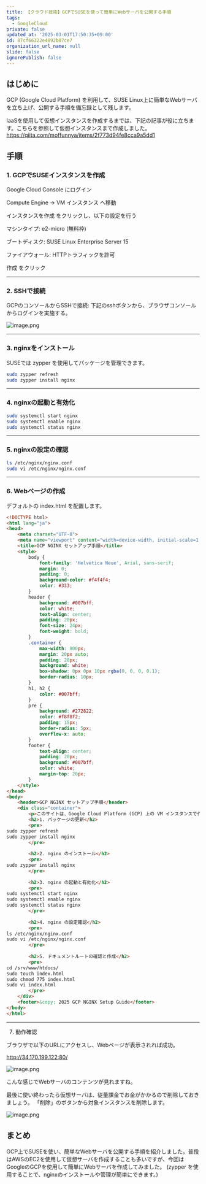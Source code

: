 ```yaml
---
title: 【クラウド技術】GCPでSUSEを使って簡単にWebサーバを公開する手順
tags:
  - GoogleCloud
private: false
updated_at: '2025-03-01T17:50:35+09:00'
id: 87cf66322e4892b07ce7
organization_url_name: null
slide: false
ignorePublish: false
---
```


## はじめに

GCP (Google Cloud Platform) を利用して、SUSE Linux上に簡単なWebサーバを立ち上げ、公開する手順を備忘録として残します。

IaaSを使用して仮想インスタンスを作成するまでは、下記の記事が役に立ちます。こちらを参照して仮想インスタンスまで作成しました。
https://qiita.com/moffunnya/items/2f773d94fe8cca9a5dd1


## 手順

### 1. GCPでSUSEインスタンスを作成

Google Cloud Console にログイン

Compute Engine → VM インスタンス へ移動

インスタンスを作成 をクリックし、以下の設定を行う

マシンタイプ: e2-micro (無料枠)

ブートディスク: SUSE Linux Enterprise Server 15

ファイアウォール: HTTPトラフィックを許可

作成 をクリック

---
### 2. SSHで接続
GCPのコンソールからSSHで接続:
下記のsshボタンから、ブラウザコンソールからログインを実施する。

![image.png](https://qiita-image-store.s3.ap-northeast-1.amazonaws.com/0/381629/5ee5f956-8326-4b75-a507-8797567de481.png)


---

### 3. nginxをインストール
SUSEでは zypper を使用してパッケージを管理できます。
```bash
sudo zypper refresh
sudo zypper install nginx
```

---

### 4. nginxの起動と有効化
```bash
sudo systemctl start nginx
sudo systemctl enable nginx
sudo systemctl status nginx
```

---

### 5. nginxの設定の確認
```bash
ls /etc/nginx/nginx.conf
sudo vi /etc/nginx/nginx.conf
```

---

### 6. Webページの作成
デフォルトの index.html を配置します。

```html
<!DOCTYPE html>
<html lang="ja">
<head>
    <meta charset="UTF-8">
    <meta name="viewport" content="width=device-width, initial-scale=1.0">
    <title>GCP NGINX セットアップ手順</title>
    <style>
        body {
            font-family: 'Helvetica Neue', Arial, sans-serif;
            margin: 0;
            padding: 0;
            background-color: #f4f4f4;
            color: #333;
        }
        header {
            background: #007bff;
            color: white;
            text-align: center;
            padding: 20px;
            font-size: 24px;
            font-weight: bold;
        }
        .container {
            max-width: 800px;
            margin: 20px auto;
            padding: 20px;
            background: white;
            box-shadow: 0px 0px 10px rgba(0, 0, 0, 0.1);
            border-radius: 10px;
        }
        h1, h2 {
            color: #007bff;
        }
        pre {
            background: #272822;
            color: #f8f8f2;
            padding: 15px;
            border-radius: 5px;
            overflow-x: auto;
        }
        footer {
            text-align: center;
            padding: 20px;
            background: #007bff;
            color: white;
            margin-top: 20px;
        }
    </style>
</head>
<body>
    <header>GCP NGINX セットアップ手順</header>
    <div class="container">
        <p>このサイトは、Google Cloud Platform (GCP) 上の VM インスタンスで作成された Web サーバーを利用しています。</p>
        <h2>1. パッケージの更新</h2>
        <pre>
sudo zypper refresh
sudo zypper install nginx
        </pre>
        
        <h2>2. nginx のインストール</h2>
        <pre>
sudo zypper install nginx
        </pre>
        
        <h2>3. nginx の起動と有効化</h2>
        <pre>
sudo systemctl start nginx
sudo systemctl enable nginx
sudo systemctl status nginx
        </pre>
        
        <h2>4. nginx の設定確認</h2>
        <pre>
ls /etc/nginx/nginx.conf
sudo vi /etc/nginx/nginx.conf
        </pre>
        
        <h2>5. ドキュメントルートの確認と作成</h2>
        <pre>
cd /srv/www/htdocs/
sudo touch index.html
sudo chmod 775 index.html
sudo vi index.html
        </pre>
    </div>
    <footer>&copy; 2025 GCP NGINX Setup Guide</footer>
</body>
</html>
```

---

7. 動作確認

ブラウザで以下のURLにアクセスし、Webページが表示されれば成功。

http://34.170.199.122:80/

![image.png](https://qiita-image-store.s3.ap-northeast-1.amazonaws.com/0/381629/b8297556-8c3e-4c1a-886b-d83f8761ada4.png)

こんな感じでWebサーバのコンテンツが見れますね。

最後に使い終わったら仮想サーバは、従量課金でお金がかかるので削除しておきましょう。
「削除」のボタンから対象インスタンスを削除します。

![image.png](https://qiita-image-store.s3.ap-northeast-1.amazonaws.com/0/381629/51aca0dc-0bea-4e81-86a7-5f18f6622b2a.png)


## まとめ
GCP上でSUSEを使い、簡単なWebサーバを公開する手順を紹介しました。普段はAWSのEC2を使用して仮想サーバを作成することも多いですが、今回はGoogleのGCPを使用して簡単にWebサーバを作成してみました。
(zypper を使用することで、nginxのインストールや管理が簡単にできます。)

